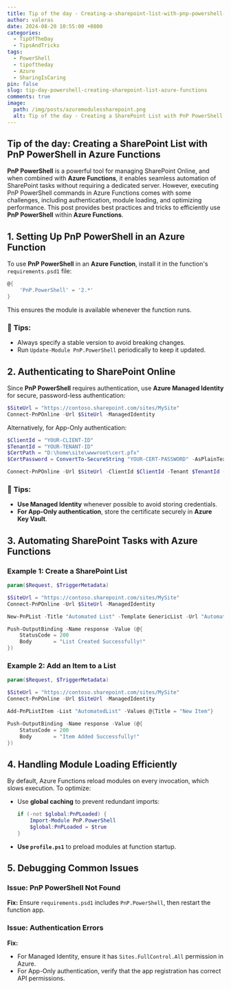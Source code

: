 ```yaml
---
title: Tip of the day - Creating-a-sharepoint-list-with-pnp-powershell-in-azure-functions
author: valeras
date: 2024-08-20 10:55:00 +0800
categories:
  - TipOfTheDay
  - TipsAndTricks
tags:
  - PowerShell
  - tipoftheday
  - Azure
  - SharingIsCaring
pin: false
slug: tip-day-powershell-creating-sharepoint-list-azure-functions
comments: true
image:
  path: /img/posts/azuremodulessharepoint.png
  alt: Tip of the day - Creating a SharePoint List with PnP PowerShell in Azure Functions
---
```


## Tip of the day: Creating a SharePoint List with PnP PowerShell in Azure Functions

**PnP PowerShell** is a powerful tool for managing SharePoint Online, and when combined with **Azure Functions**, it enables seamless automation of SharePoint tasks without requiring a dedicated server. However, executing PnP PowerShell commands in Azure Functions comes with some challenges, including authentication, module loading, and optimizing performance. This post provides best practices and tricks to efficiently use **PnP PowerShell** within **Azure Functions**.

## 1. Setting Up PnP PowerShell in an Azure Function

To use **PnP PowerShell** in an **Azure Function**, install it in the function's `requirements.psd1` file:

```powershell
@{
    'PnP.PowerShell' = '2.*'
}
```

This ensures the module is available whenever the function runs.

### 🔹 **Tips:**
- Always specify a stable version to avoid breaking changes.
- Run `Update-Module PnP.PowerShell` periodically to keep it updated.

## 2. Authenticating to SharePoint Online

Since **PnP PowerShell** requires authentication, use **Azure Managed Identity** for secure, password-less authentication:

```powershell
$SiteUrl = "https://contoso.sharepoint.com/sites/MySite"
Connect-PnPOnline -Url $SiteUrl -ManagedIdentity
```

Alternatively, for App-Only authentication:

```powershell
$ClientId = "YOUR-CLIENT-ID"
$TenantId = "YOUR-TENANT-ID"
$CertPath = "D:\home\site\wwwroot\cert.pfx"
$CertPassword = ConvertTo-SecureString "YOUR-CERT-PASSWORD" -AsPlainText -Force

Connect-PnPOnline -Url $SiteUrl -ClientId $ClientId -Tenant $TenantId -CertificatePath $CertPath -CertificatePassword $CertPassword
```

### 🔹 **Tips:**
- **Use Managed Identity** whenever possible to avoid storing credentials.
- **For App-Only authentication**, store the certificate securely in **Azure Key Vault**.

## 3. Automating SharePoint Tasks with Azure Functions

### **Example 1: Create a SharePoint List**

```powershell
param($Request, $TriggerMetadata)

$SiteUrl = "https://contoso.sharepoint.com/sites/MySite"
Connect-PnPOnline -Url $SiteUrl -ManagedIdentity

New-PnPList -Title "Automated List" -Template GenericList -Url "AutomatedList"

Push-OutputBinding -Name response -Value (@{
    StatusCode = 200
    Body       = "List Created Successfully!"
})
```

### **Example 2: Add an Item to a List**

```powershell
param($Request, $TriggerMetadata)

$SiteUrl = "https://contoso.sharepoint.com/sites/MySite"
Connect-PnPOnline -Url $SiteUrl -ManagedIdentity

Add-PnPListItem -List "AutomatedList" -Values @{Title = "New Item"}

Push-OutputBinding -Name response -Value (@{
    StatusCode = 200
    Body       = "Item Added Successfully!"
})
```

## 4. Handling Module Loading Efficiently

By default, Azure Functions reload modules on every invocation, which slows execution. To optimize:

- Use **global caching** to prevent redundant imports:
  ```powershell
  if (-not $global:PnPLoaded) {
      Import-Module PnP.PowerShell
      $global:PnPLoaded = $true
  }
  ```
- **Use `profile.ps1`** to preload modules at function startup.

## 5. Debugging Common Issues

### **Issue: PnP PowerShell Not Found**
 **Fix:** Ensure `requirements.psd1` includes `PnP.PowerShell`, then restart the function app.

### **Issue: Authentication Errors**
 **Fix:**
- For Managed Identity, ensure it has `Sites.FullControl.All` permission in Azure.
- For App-Only authentication, verify that the app registration has correct API permissions.
